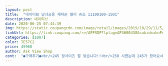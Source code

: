 ```yaml
---
layout: post 
title:  "네이티브 남녀공용 제퍼슨 젤리 슈즈 11100100-1501" 
description: 네이티브  ..
date: 2020-06-25 07:44:39 
img: https://static.coupangcdn.com/image/retail/images/2019/10/29/11/5/727ce484-8a91-4777-bd6e-6ee4e2eed684.jpg 
linkUrl: https://link.coupang.com/re/AFFSDP?lptag=AF3600438&subid=ahnPublicAsk&pageKey=1343364490&itemId=2370785121&vendorItemId=5509787330&traceid=V0-113-96341f63e0e2039d 
categories: [1007] 
color: 7E57C2 
price: 45960 
author: Ask View Shop 
cont:  "●구매후기●<br/>245 정사이즈 잘 맞습니다!!<br/>250 시켰는데 245가 왔어요<br/>근데 잘맞아서 교환없이 그냥신습니다<br/>너무 가볍고 좋아요<br/>다른 모델은 발 볼이 좁아서 245가 안맞아서 엄마 드리고<br/>보내주신 분 제 발 사이즈 재고 가셨어요?<br/>사실은<br/>어린이꺼 매년 사다가 올해는 제(엄마)것도 사봤어요<br/>이번엔 제퍼슨으로 샀네요<br/>황당한데 감사합니다 :)<br/>" 
---
```

